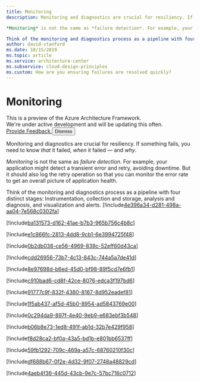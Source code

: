 ```yaml
---
title: Monitoring
description: Monitoring and diagnostics are crucial for resiliency. If something fails, you need to know *that* it failed, *when* it failed &mdash; and *why*.

*Monitoring* is not the same as *failure detection*. For example, your application might detect a transient error and retry, avoiding downtime. But it should also log the retry operation so that you can monitor the error rate to get an overall picture of application health.

Think of the monitoring and diagnostics process as a pipeline with four distinct stages: Instrumentation, collection and storage, analysis and diagnosis, and visualization and alerts.
author: david-stanford
ms.date: 10/15/2019
ms.topic: article
ms.service: architecture-center
ms.subservice: cloud-design-principles
ms.custom: How are you ensuring failures are resolved quickly? 
---
```


# Monitoring

<div id="banner-holder" class="has-default-focus has-overflow-hidden">
    <section data-dismissable="disappearing" class="uhf-container has-padding has-padding-top-small has-padding-bottom-small has-background-docs alert is-banner has-text-docs-invert" id="preview-banner" data-bi-name="preview-banner">
        <div class="level">
            <div class="level-left has-margin-left-medium has-margin-right-medium-mobile">
                <div class="level-item has-flex-justify-content-start-mobile">
                    <span class="learn-banner-heading has-padding is-size-3 is-title">
                        This is a preview of the Azure Architecture Framework.<br>
                        We're under active development and will be updating this often.
                    </span>
                </div>
            </div>
            <div class="level-right has-margin-right-medium has-flex-justify-content-start-mobile">  
                <a id="feedback-anchor" data-bi-name="CTA" class="button is-transparent has-inverted-border is-small" href="#feedback">
                    <span>Provide Feedback</span>
                </a>
                <button type="button" data-dismiss="" data-bi-name="close" class="is-inverted has-inverted-focus has-inner-focus delete is-large is-absolute-mobile has-top-zero-mobile has-right-zero-mobile has-margin-extra-small-mobile">
                    <span class="visually-hidden">Dismiss</span>
                </button>
            </div>
        </div>
    </section>
</div>

Monitoring and diagnostics are crucial for resiliency. If something fails, you need to know *that* it failed, *when* it failed &mdash; and *why*.

*Monitoring* is not the same as *failure detection*. For example, your application might detect a transient error and retry, avoiding downtime. But it should also log the retry operation so that you can monitor the error rate to get an overall picture of application health.

Think of the monitoring and diagnostics process as a pipeline with four distinct stages: Instrumentation, collection and storage, analysis and diagnosis, and visualization and alerts.<!-- You have an early warning system for workloads where that makes sense. -->
[!include[4e396a34-d281-498a-aa04-7e568c0302fa](../../../includes/aar_guidance/4e396a34-d281-498a-aa04-7e568c0302fa.md)]

<!-- You track and act on your remote call statistics -->
[!include[ba131573-d162-41ae-b7b3-965b756c4b8c](../../../includes/aar_guidance/ba131573-d162-41ae-b7b3-965b756c4b8c.md)]

<!-- You monitor your long-running workflows for failures. -->
[!include[e1c866fc-2813-4dd8-9cb1-6e3994725f48](../../../includes/aar_guidance/e1c866fc-2813-4dd8-9cb1-6e3994725f48.md)]

<!-- You have built visualization and alerts so your monitoring is actionable. -->
[!include[0b2db038-ce56-4969-839c-52eff60d43ca](../../../includes/aar_guidance/0b2db038-ce56-4969-839c-52eff60d43ca.md)]

<!-- You have validated that your monitoring system is functional. -->
[!include[cdd26956-73b7-4c13-843c-744a5a7de41d](../../../includes/aar_guidance/cdd26956-73b7-4c13-843c-744a5a7de41d.md)]

<!-- The process to contact Azure support is documented and understood -->
[!include[8e97698d-b6ed-45d0-bf98-89f5cd7e6fb1](../../../includes/aar_guidance/8e97698d-b6ed-45d0-bf98-89f5cd7e6fb1.md)]

<!-- Azure subscription/service limits are documented and known -->
[!include[c910bad6-cd8f-42ce-8076-edca3f197bd6](../../../includes/aar_guidance/c910bad6-cd8f-42ce-8076-edca3f197bd6.md)]

<!-- Multiple people are trained for monitoring -->
[!include[91777c9f-832f-4380-8167-8d952eadef81](../../../includes/aar_guidance/91777c9f-832f-4380-8167-8d952eadef81.md)]

<!-- Operators are assigned for system alerts -->
[!include[1f5ab437-af5d-45b0-8954-ad5843769e00](../../../includes/aar_guidance/1f5ab437-af5d-45b0-8954-ad5843769e00.md)]

<!-- You have implemented the necessary instrumentation to monitor your workload. -->
[!include[0c294da9-897f-4e40-9eb9-e683ebf3b548](../../../includes/aar_guidance/0c294da9-897f-4e40-9eb9-e683ebf3b548.md)]

<!-- Monitoring tools are used to collect and view historical statistics -->
[!include[b06b8e73-1ed8-491f-ab1d-32b7e429f958](../../../includes/aar_guidance/b06b8e73-1ed8-491f-ab1d-32b7e429f958.md)]

<!-- Health probes are implemented to validate application functionality -->
[!include[f8d28ca2-bf0a-43a5-bd1b-e801bb6537ff](../../../includes/aar_guidance/f8d28ca2-bf0a-43a5-bd1b-e801bb6537ff.md)]

<!-- Errors and failures are captured and reported -->
[!include[59fb1292-709c-469a-a57c-68760210f30c](../../../includes/aar_guidance/59fb1292-709c-469a-a57c-68760210f30c.md)]

<!-- Telemetric information is captured -->
[!include[df688b67-0f2e-4d32-9f07-2748a48829cd](../../../includes/aar_guidance/df688b67-0f2e-4d32-9f07-2748a48829cd.md)]

<!-- Log information is collected and correlated across all tiers -->
[!include[4aeb4f36-445d-43cb-9e7c-57bc716c0712](../../../includes/aar_guidance/4aeb4f36-445d-43cb-9e7c-57bc716c0712.md)]

